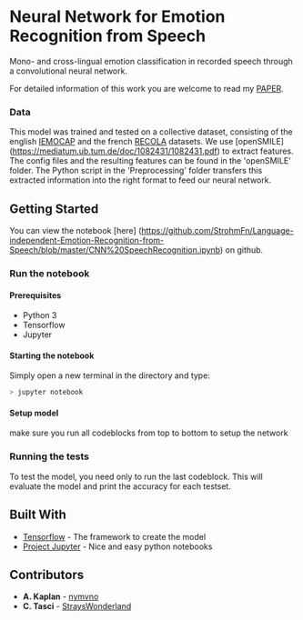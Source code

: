 # Neural Network for Emotion Recognition from Speech

Mono- and cross-lingual emotion classification in recorded speech through a convolutional neural network.

For detailed information of this work you are welcome to read my [PAPER](https://github.com/StrohmFn/Language-independent-Emotion-Recognition-from-Speech/blob/master/language-independent-emotion.pdf).

### Data
This model was trained and tested on a collective dataset, 
consisting of the english [IEMOCAP](https://sail.usc.edu/iemocap/)
and the french [RECOLA](http://diuf.unifr.ch/diva/recola/index.html) datasets.
We use [openSMILE] (https://mediatum.ub.tum.de/doc/1082431/1082431.pdf) to extract features.
The config files and the resulting features can be found in the 'openSMILE' folder.
The Python script in the 'Preprocessing' folder transfers this extracted information into the right format to feed our neural network.

## Getting Started
You can view the notebook [here] (https://github.com/StrohmFn/Language-independent-Emotion-Recognition-from-Speech/blob/master/CNN%20SpeechRecognition.ipynb) on github. 
### Run the notebook
#### Prerequisites
- Python 3
- Tensorflow
- Jupyter

#### Starting the notebook
Simply open a new terminal in the directory and type:
```bash
> jupyter notebook
```
#### Setup model
make sure you run all codeblocks from top to bottom to setup the network

### Running the tests
To test the model, you need only to run the last codeblock.
This will evaluate the model and print the accuracy for each testset.


## Built With

* [Tensorflow](https://www.tensorflow.org/) - The framework to create the model
* [Project Jupyter](https://jupyter.org/) - Nice and easy python notebooks


## Contributors

* **A. Kaplan** - [nymvno](https://github.com/nymvno)
* **C. Tasci** - [StraysWonderland](https://github.com/StraysWonderland)
